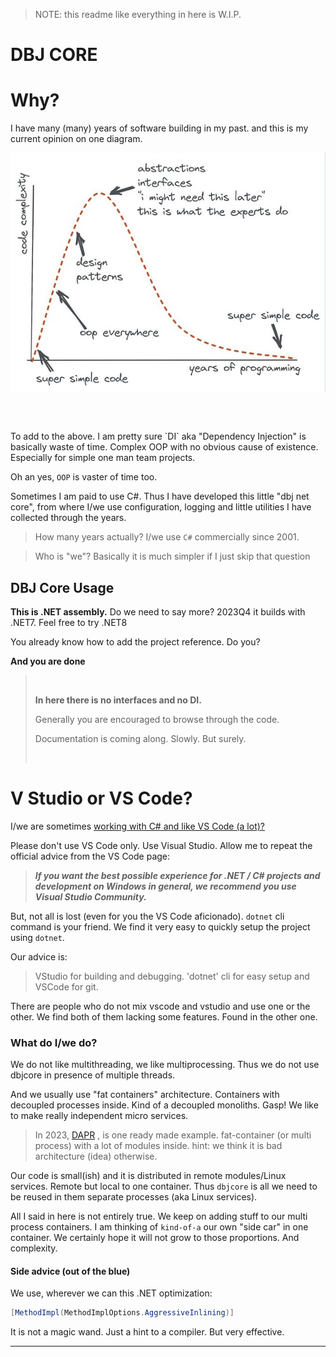 > NOTE: this readme like everything in here is W.I.P.

<h1>DBJ CORE</h1>

# Why?

I have many (many) years of software building in my past. and this is my current opinion on one diagram.


![](media/supersimplecode.png)
<h3>&nbsp;</h3>
To add to the above. I am pretty sure `DI` aka "Dependency Injection" is basically waste of time. Complex OOP with no obvious cause of existence. Especially for simple one man team projects. 

Oh an yes, `OOP` is vaster of time too.

Sometimes I am paid to use C#. Thus I have developed this little "dbj net core", from where I/we use configuration, logging and little utilities I have collected through the years. 

> How many years actually? I/we use `C#` commercially since 2001.
>

>
> Who is "we"? Basically it is much simpler if I just skip that question
> 

## DBJ Core Usage

 **This is .NET assembly.** Do we need to say more? 2023Q4 it builds with .NET7. Feel free to try .NET8

You already know how to add the project reference. Do you?

**And you are done**

>
> &nbsp;
> 
> **In here there is no interfaces and no DI.**
> 
> Generally you are encouraged to browse through the code. 
> 
> Documentation is coming along. Slowly. But surely.
> 
> &nbsp;
> 


# V Studio or VS Code?

I/we are sometimes [working with C# and like VS Code (a lot)?](https://code.visualstudio.com/docs/languages/csharp)
 
Please don't use VS Code only. Use Visual Studio. Allow me to repeat the official advice from the VS Code page:
 >
 > ***If you want the best possible experience for .NET / C# projects and development on Windows in general, we recommend you use Visual Studio Community.***
 >
 
 But, not all is lost (even for you the VS Code aficionado). `dotnet` cli command is your friend. We find it very easy to quickly setup the project using `dotnet`. 
 
 Our advice is:

 > VStudio for building and debugging. 'dotnet' cli for easy setup and VSCode for git.

 There are people who do not mix vscode and vstudio and use one or the other. We find both of them lacking some features. Found in the other one.

### What do I/we do?

We do not like multithreading, we like multiprocessing. Thus we do not use dbjcore in presence of multiple threads. 

And we usually use "fat containers" architecture. Containers with decoupled processes inside. Kind of a decoupled monoliths. Gasp! We like to make really independent micro services.

> In 2023, [DAPR](https://dapr.io/) , is one ready made example. fat-container (or multi process) with a lot of modules inside. hint: we think it is bad architecture (idea) otherwise.

Our code is small(ish) and it is distributed in remote modules/Linux services. Remote but local to one container. Thus `dbjcore` is all we need to be reused in them separate processes (aka Linux services).

All I said in here is not entirely true. We keep on adding stuff to our multi process containers. I am thinking of `kind-of-a` our own "side car" in one container. We certainly hope it will not grow to those proportions. And complexity.

#### Side advice (out of the blue)

We use, wherever we can this .NET optimization:
```c#
[MethodImpl(MethodImplOptions.AggressiveInlining)]
```
It is not a magic wand. Just a hint to a compiler. But very effective.

<hr/>